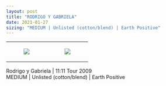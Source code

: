 ```yaml
---
layout: post
title: "RODRIGO Y GABRIELA"
date: 2021-01-27
sizing: "MEDIUM | Unlisted (cotton/blend) | Earth Positive"
---
```




<table style="width:100%;"><tr><td style="vertical-align:top;">
      <figure class="tmblr-full" data-orig-height="2048" data-orig-width="1365" data-orig-src="https://concertshirts.netlify.app/shirts/0066/0066-01.jpg"><img src="https://64.media.tumblr.com/6885e884e4140e59aeaf33d8d1ca6657/7411b9e02cc658ee-e5/s540x810/1f7b0c8b122b73d8eca28611a56b451baa69b9ee.jpg" data-orig-height="2048" data-orig-width="1365" data-orig-src="https://concertshirts.netlify.app/shirts/0066/0066-01.jpg"/></figure></td>
    <td style="vertical-align:top;">
      <figure class="tmblr-full" data-orig-height="2048" data-orig-width="1365" data-orig-src="https://concertshirts.netlify.app/shirts/0066/0066-02.jpg"><img src="https://64.media.tumblr.com/cf78275adea6b9385059e33c8e42c5f3/7411b9e02cc658ee-18/s540x810/27298ec06fdeabc9c85b4813ced7019673a547cd.jpg" data-orig-height="2048" data-orig-width="1365" data-orig-src="https://concertshirts.netlify.app/shirts/0066/0066-02.jpg"/></figure></td>
  </tr></table><p>
  Rodrigo y Gabriela | 11:11 Tour 2009<br/>MEDIUM | Unlisted (cotton/blend) | Earth Positive
</p>
